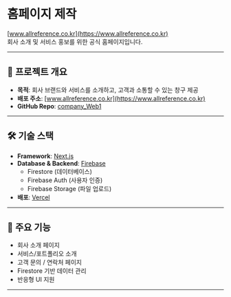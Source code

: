 # 홈페이지 제작

[www.allreference.co.kr](https://www.allreference.co.kr)  
회사 소개 및 서비스 홍보를 위한 공식 홈페이지입니다.

---

## 📌 프로젝트 개요
- **목적**: 회사 브랜드와 서비스를 소개하고, 고객과 소통할 수 있는 창구 제공  
- **배포 주소**: [www.allreference.co.kr](https://www.allreference.co.kr)  
- **GitHub Repo**: [company_Web1](https://github.com/ehdgnsl01/company_Web1)

---

## 🛠️ 기술 스택
- **Framework**: [Next.js](https://nextjs.org/)  
- **Database & Backend**: [Firebase](https://firebase.google.com/)  
  - Firestore (데이터베이스)  
  - Firebase Auth (사용자 인증)  
  - Firebase Storage (파일 업로드)  
- **배포**: [Vercel](https://vercel.com/)  

---

## 🚀 주요 기능
- 회사 소개 페이지  
- 서비스/포트폴리오 소개  
- 고객 문의 / 연락처 페이지  
- Firestore 기반 데이터 관리  
- 반응형 UI 지원  

---
